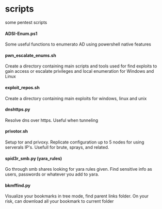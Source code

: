# scripts
some pentest scripts

#### ADSI-Enum.ps1
Some useful functions to enumerato AD using powershell native features

#### pwn_escalate_enums.sh
Create a directory containing main scripts and tools used for find exploits to gain access or escalate privileges and local enumeration for Windows and Linux

#### exploit_repos.sh
Create a directory containing main exploits for windows, linux and unix

#### dnshttps.py
Resolve dns over https. Useful when tunneling

#### privotor.sh
Setup tor and privoxy. Replicate configuration up to 5 nodes for using serverals IP's.
Usefull for brute, sprays, and related.

#### spid3r_smb.py (yara_rules)
Go through smb shares looking for yara rules given.
Find sensitive info as users, passwords or whatever you add to yara.

#### bkmffind.py
Visualize your bookmarks in tree mode, find parent links folder. 
On your risk, can download all your bookmark to current folder
